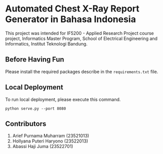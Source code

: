 # Automated Chest X-Ray Report Generator in Bahasa Indonesia

This project was intended for IF5200 - Applied Research Project course project, Informatics Master Program, School of
Electrical Engineering and Informatics, Institut Teknologi Bandung.

## Before Having Fun

Please install the required packages describe in the `requirements.txt` file.

## Local Deployment

To run local deployment, please execute this command.

```
python serve.py --port 8080
```

## Contributors

1. Arief Purnama Muharram (23521013)
2. Hollyana Puteri Haryono (23522013)
3. Abassi Haji Juma (23522701)